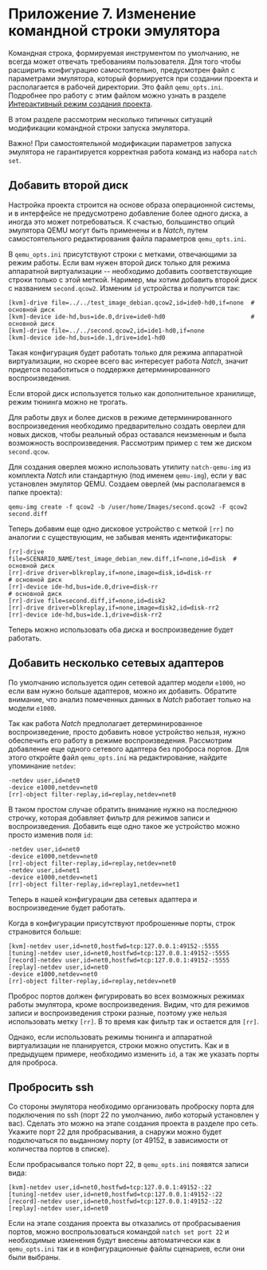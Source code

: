<div style="page-break-before:always;">
</div>

# <a name="natch_cmd_line"></a>Приложение 7. Изменение командной строки эмулятора

Командная строка, формируемая инструментом по умолчанию, не всегда может отвечать требованиям пользователя.
Для того чтобы расширить конфигурацию самостоятельно, предусмотрен файл с параметрами эмулятора, который
формируется при создании проекта и располагается в рабочей директории. Это файл `qemu_opts.ini`.
Подробнее про работу с этим файлом можно узнать в разделе
[Интерактивный режим создания проекта](6_create_project.md#natch_run_script).

В этом разделе рассмотрим несколько типичных ситуаций модификации командной строки запуска эмулятора.

Важно! При самостоятельной модификации параметров запуска эмулятора не гарантируется корректная работа команд из набора `natch set`.

## Добавить второй диск

Настройка проекта строится на основе образа операционной системы, и в интерфейсе не предусмотрено
добавление более одного диска, а иногда это может потребоваться.
К счастью, большинство опций эмулятора QEMU могут быть применены и в *Natch*, путем самостоятельного
редактирования файла параметров `qemu_opts.ini`.

В `qemu_opts.ini` присутствуют строки с метками, отвечающими за режим работы. Если вам нужен второй
диск только для режима аппаратной виртуализации -- необходимо добавить соответствующие строки только
с этой меткой. Наример, мы хотим добавить второй диск с названием `second.qcow2`.
Изменим `id` устройства и получится так:
```
[kvm]-drive file=../../test_image_debian.qcow2,id=ide0-hd0,if=none  # основной диск
[kvm]-device ide-hd,bus=ide.0,drive=ide0-hd0                        # основной диск
[kvm]-drive file=../../second.qcow2,id=ide1-hd0,if=none
[kvm]-device ide-hd,bus=ide.1,drive=ide1-hd0
```

Такая конфигурация будет работать только для режима аппаратной виртуализации, но скорее всего
вас интересует работа *Natch*, значит придется позаботиться о поддержке детерминированного воспроизведения.

Если второй диск используется только как дополнительное хранилище, режим тюнинга можно не трогать.

Для работы двух и более дисков в режиме детерминированного воспроизведения необходимо предварительно
создать оверлеи для новых дисков, чтобы реальный образ оставался неизменным и была возможность воспроизведения.
Рассмотрим пример с тем же диском `second.qcow`.

Для создания оверлея можно использовать утилиту `natch-qemu-img` из комплекта *Natch* или стандартную (под именем `qemu-img`), если
у вас установлен эмулятор QEMU.
Создаем оверлей (мы располагаемся в папке проекта):

```
qemu-img create -f qcow2 -b /user/home/Images/second.qcow2 -F qcow2 second.diff
```

Теперь добавим еще одно дисковое устройство с меткой `[rr]` по аналогии с существующим, не забывая менять идентификаторы:

```
[rr]-drive file=SCENARIO_NAME/test_image_debian_new.diff,if=none,id=disk  # основной диск
[rr]-drive driver=blkreplay,if=none,image=disk,id=disk-rr                 # основной диск
[rr]-device ide-hd,bus=ide.0,drive=disk-rr                                # основной диск
[rr]-drive file=second.diff,if=none,id=disk2
[rr]-drive driver=blkreplay,if=none,image=disk2,id=disk-rr2
[rr]-device ide-hd,bus=ide.1,drive=disk-rr2
```

Теперь можно использовать оба диска и воспроизведение будет работать.

## Добавить несколько сетевых адаптеров

По умолчанию используется один сетевой адаптер модели `e1000`, но если вам нужно больше адаптеров,
можно их добавить. Обратите внимание, что анализ помеченных данных в *Natch* работает только на модели `e1000`.

Так как работа *Natch* предполагает детерминированное воспроизведение, просто добавить новое устройство
нельзя, нужно обеспечить его работу в режиме воспроизведения. Рассмотрим добавление еще одного сетевого
адаптера без проброса портов. Для этого откройте файл `qemu_opts.ini` на редактирование, найдите упоминание
`netdev`:

```
-netdev user,id=net0
-device e1000,netdev=net0
[rr]-object filter-replay,id=replay,netdev=net0
```
В таком простом случае обратить внимание нужно на последнюю строчку, которая добавляет фильтр для режимов записи и
воспроизведения. Добавить еще одно такое же устройство можно просто изменив поля `id`:
```
-netdev user,id=net0
-device e1000,netdev=net0
[rr]-object filter-replay,id=replay,netdev=net0
-netdev user,id=net1
-device e1000,netdev=net1
[rr]-object filter-replay,id=replay1,netdev=net1
```
Теперь в нашей конфигурации два сетевых адаптера и воспроизведение будет работать.

Когда в конфигурации присутствуют проброшенные порты, строк страновится больше:
```
[kvm]-netdev user,id=net0,hostfwd=tcp:127.0.0.1:49152-:5555
[tuning]-netdev user,id=net0,hostfwd=tcp:127.0.0.1:49152-:5555
[record]-netdev user,id=net0,hostfwd=tcp:127.0.0.1:49152-:5555
[replay]-netdev user,id=net0
-device e1000,netdev=net0
[rr]-object filter-replay,id=replay,netdev=net0
```

Проброс портов должен фигурировать во всех возможных режимах работы эмулятора, кроме воспроизведения.
Видим, что для режимов записи и воспроизведения строки разные, поэтому уже нельзя использовать метку `[rr]`.
В то время как фильтр так и остается для `[rr]`.

Однако, если использовать режимы тюнинга и аппаратной виртуализации не планируется, строки можно
опустить. Как и в предыдущем примере, необходимо изменить `id`, а так же указать порты для проброса.

## Пробросить ssh

Со стороны эмулятора необходимо организовать проброску порта для подключения по ssh (порт 22 по умолчанию,
либо который установлен у вас). Сделать это можно на этапе создания проекта в разделе про сеть.
Укажите порт 22 для пробрасывания, а снаружи можно будет подключаться по выданному порту (от 49152,
в зависимости от количества портов в списке).

Если пробрасывался только порт 22, в `qemu_opts.ini` появятся записи вида:
```
[kvm]-netdev user,id=net0,hostfwd=tcp:127.0.0.1:49152-:22
[tuning]-netdev user,id=net0,hostfwd=tcp:127.0.0.1:49152-:22
[record]-netdev user,id=net0,hostfwd=tcp:127.0.0.1:49152-:22
[replay]-netdev user,id=net0
```

Если на этапе создания проекта вы отказались от пробрасываения портов, можно воспрользоваться командой
`natch set port 22` и необходимые изменения будут внесены автоматически как в `qemu_opts.ini` так и в
конфигурационные файлы сценариев, если они были выбраны.

<!-- вместо этого сдлать раздел с расширениями опций куэму -->
<!--
как поменять дисковое устройство
как добавить второй диск
как пробросить ssh
как добавить несколько сетевых адаптеров -->
